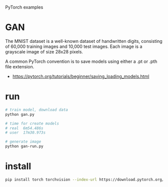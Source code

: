 PyTorch examples

# GAN

The MNIST dataset is a well-known dataset of handwritten digits, consisting of 60,000 training images and 10,000 test images. Each image is a grayscale image of size 28x28 pixels.

A common PyTorch convention is to save models using either a .pt or .pth file extension.
* https://pytorch.org/tutorials/beginner/saving_loading_models.html

# run
```bash
# train model, download data
python gan.py

# time for create models
# real	6m54.486s
# user	17m30.973s

# generate image
python gan-run.py
```

# install
```bash
pip install torch torchvision --index-url https://download.pytorch.org/whl/cpu
```